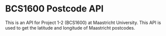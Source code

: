 # BCS1600 Postcode API

This is an API for Project 1-2 (BCS1600) at Maastricht University. This API is used to get the latitude and longitude of Maastricht postcodes.
